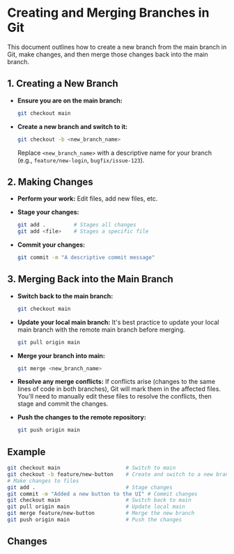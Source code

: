 # Creating and Merging Branches in Git

This document outlines how to create a new branch from the main branch in Git, make changes, and then merge those changes back into the main branch.

## 1. Creating a New Branch

*   **Ensure you are on the main branch:**

    ```bash
    git checkout main
    ```

*   **Create a new branch and switch to it:**

    ```bash
    git checkout -b <new_branch_name>
    ```

    Replace `<new_branch_name>` with a descriptive name for your branch (e.g., `feature/new-login`, `bugfix/issue-123`).

## 2. Making Changes

*   **Perform your work:** Edit files, add new files, etc.

*   **Stage your changes:**

    ```bash
    git add .         # Stages all changes
    git add <file>    # Stages a specific file
    ```

*   **Commit your changes:**

    ```bash
    git commit -m "A descriptive commit message"
    ```

## 3. Merging Back into the Main Branch

*   **Switch back to the main branch:**

    ```bash
    git checkout main
    ```

*   **Update your local main branch:** It's best practice to update your local main branch with the remote main branch before merging.

    ```bash
    git pull origin main
    ```

*   **Merge your branch into main:**

    ```bash
    git merge <new_branch_name>
    ```

*   **Resolve any merge conflicts:** If conflicts arise (changes to the same lines of code in both branches), Git will mark them in the affected files. You'll need to manually edit these files to resolve the conflicts, then stage and commit the changes.

*   **Push the changes to the remote repository:**

    ```bash
    git push origin main
    ```

## Example

```bash
git checkout main                     # Switch to main
git checkout -b feature/new-button    # Create and switch to a new branch
# Make changes to files
git add .                             # Stage changes
git commit -m "Added a new button to the UI" # Commit changes
git checkout main                     # Switch back to main
git pull origin main                  # Update local main
git merge feature/new-button          # Merge the new branch
git push origin main                  # Push the changes
```

## Changes